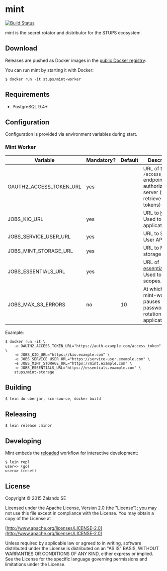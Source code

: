# mint

[![Build Status](https://travis-ci.org/zalando-stups/mint-worker.svg?branch=master)](https://travis-ci.org/zalando-stups/mint-worker)

mint is the secret rotator and distributor for the STUPS ecosystem.

## Download

Releases are pushed as Docker images in the [public Docker registry](https://registry.hub.docker.com/u/stups/):

You can run mint by starting it with Docker:

    $ docker run -it stups/mint-worker

## Requirements

* PostgreSQL 9.4+

## Configuration

Configuration is provided via environment variables during start.

### Mint Worker

Variable                | Mandatory? | Default                 | Description
----------------------- | ---------- | ----------------------- | -----------
OAUTH2_ACCESS_TOKEN_URL | yes        |                         | URL of the `/access_token` endpoint of the authorization server (to retrieve OAuth tokens)
JOBS_KIO_URL            | yes        |                         | URL to [Kio](https://github.com/zalando-stups/kio). Used to verify applications.
JOBS_SERVICE_USER_URL   | yes        |                         | URL to Service User API
JOBS_MINT_STORAGE_URL   | yes        |                         | URL to Mint storage
JOBS_ESSENTIALS_URL     | yes        |                         | URL of [essentials](https://github.com/zalando-stups/essentials). Used to verify scopes.
JOBS_MAX_S3_ERRORS      | no         | 10                      | At which point mint-worker pauses password/client rotation for applications

Example:

~~~
$ docker run -it \
    -e OAUTH2_ACCESS_TOKEN_URL="https://auth-example.com/access_token" \
    -e JOBS_KIO_URL="https://kio.example.com" \
    -e JOBS_SERVICE_USER_URL="https://service-user.example.com" \
    -e JOBS_MINT_STORAGE_URL="https://mint.example.com" \
    -e JOBS_ESSENTIALS_URL="https://essentials.example.com" \
    stups/mint-storage
~~~

## Building

    $ lein do uberjar, scm-source, docker build

## Releasing

    $ lein release :minor

## Developing

Mint embeds the [reloaded](http://thinkrelevance.com/blog/2013/06/04/clojure-workflow-reloaded) workflow for interactive
development:

    $ lein repl
    user=> (go)
    user=> (reset)

## License

Copyright © 2015 Zalando SE

Licensed under the Apache License, Version 2.0 (the "License");
you may not use this file except in compliance with the License.
You may obtain a copy of the License at

   [http://www.apache.org/licenses/LICENSE-2.0](http://www.apache.org/licenses/LICENSE-2.0)

Unless required by applicable law or agreed to in writing, software
distributed under the License is distributed on an "AS IS" BASIS,
WITHOUT WARRANTIES OR CONDITIONS OF ANY KIND, either express or implied.
See the License for the specific language governing permissions and
limitations under the License.
